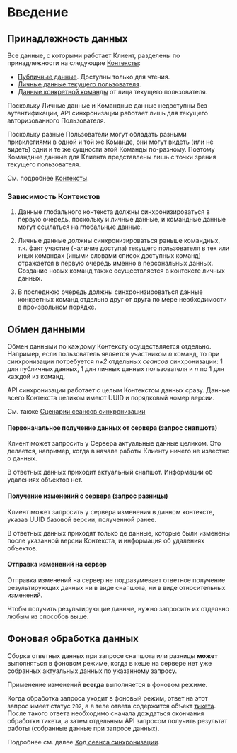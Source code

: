 Введение
========

Принадлежность данных
---------------------

Все данные, с которыми работает Клиент, разделены по принадлежности на
следующие [Контексты](02-context.md):

*   [Публичные данные](context/global.md). Доступны только для чтения.
*   [Личные данные текущего пользователя](context/user.md).
*   [Данные конкретной команды](context/team.md) от лица текущего
    пользователя.

Поскольку Личные данные и Командные данные недоступны без
аутентификации, API синхронизации работает лишь для текущего
авторизованного Пользователя.

Поскольку разные Пользователи могут обладать разными привилегиями в
одной и той же Команде, они могут видеть (или не видеть) одни и те же
сущности этой Команды по-разному. Поэтому Командные данные для Клиента
представлены лишь с точки зрения текущего пользователя.

См. подробнее [Контексты](02-context.md).

### Зависимость Контекстов

1.  Данные глобального контекста должны синхронизироваться в первую
    очередь, поскольку и личные данные, и командные данные могут
    ссылаться на глобальные данные.

2.  Личные данные должны синхронизироваться раньше командных, т.к. факт
    участие (наличие доступа) текущего пользователя в тех или иных
    командах (иными словами список доступных команд) отражается в первую
    очередь именно в персональных данных. Создание новых команд также
    осуществляется в контексте личных данных.

3.  В последнюю очередь должны синхронизироваться данные конкретных
    команд отдельно друг от друга по мере необходимости в произвольном
    порядке.


Обмен данными
-------------

Обмен данными по каждому Контексту осуществляется отдельно.
Например, если пользователь является участником _n_ команд, то при
синхронизации потребуется _n+2_ отдельных _сеансов_ синхронизации: 1 для
публичных данных, 1 для личных данных пользователя и _n_ по 1 для каждой
из команд.

API синхронизации работает с целым Контекстом данных сразу. Данные всего
Контекста целиком имеют UUID и порядковый номер версии.

См. также [Сценарии сеансов синхронизации][scenarios]

#### Первоначальное получение данных от сервера (запрос снапшота)

Клиент может запросить у Сервера актуальные данные целиком. Это
делается, например, когда в начале работы Клиенту ничего не известно
о данных.

В ответных данных приходит актуальный снапшот. Информации об удалениях
объектов нет.

#### Получение изменений с сервера (запрос разницы)

Клиент может запросить у сервера изменения в данном контексте, указав
UUID базовой версии, полученной ранее.

В ответных данных приходят только де данные, которые были изменены после
указанной версии Контекста, и информация об удалениях объектов.

#### Отправка изменений на сервер

Отправка изменений на сервер не подразумевает ответное получение
результирующих данных ни в виде снапшота, ни в виде относительных
изменений.

Чтобы получить результирующие данные, нужно запросить их отдельно любым
из способов выше.


Фоновая обработка данных
------------------------

Сборка ответных данных при запросе снапшота или разницы **может**
выполняться в фоновом режиме, когда в кеше на сервере нет уже собранных
актуальных данных по указанному запросу.

Применение изменений **всегда** выполняется в фоновом режиме.

Когда обработка запроса уходит в фоновый режим, ответ на этот запрос
имеет статус `202`, а в теле ответа содержится объект
[тикета][Cubux.Sync.Ticket]. После такого ответа необходимо сначала
дождаться окончания обработки тикета, а затем отдельным API запросом
получить результат работы (собранные данные при запросе данных).

Подробнее см. далее [Ход сеанса синхронизации][workflow].


[Cubux.Sync.Ticket]: ../type/sync/ticket.md
[scenarios]: 03-scenarios.md
[workflow]: 04-workflow.md
